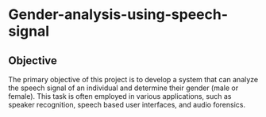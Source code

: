 # Gender-analysis-using-speech-signal
## Objective
The primary objective of this project is to develop a system that can analyze 
the speech signal of an individual and determine their gender (male or female). This 
task is often employed in various applications, such as speaker recognition, speech
based user interfaces, and audio forensics. 
